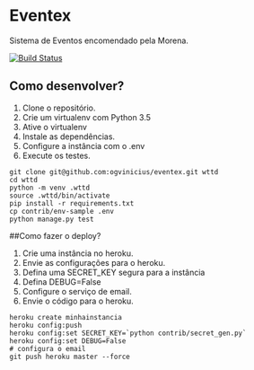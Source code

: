 # Eventex

Sistema de Eventos encomendado pela Morena.

[![Build Status](https://travis-ci.org/ogvinicius/eventex-ogvinicius.svg?branch=master)](https://travis-ci.org/ogvinicius/eventex-ogvinicius)

## Como desenvolver?
1. Clone o repositório.
2. Crie um virtualenv com Python 3.5
3. Ative o virtualenv
4. Instale as dependências.
5. Configure a instância com o .env
6. Execute os testes.

```console
git clone git@github.com:ogvinicius/eventex.git wttd
cd wttd
python -m venv .wttd
source .wttd/bin/activate
pip install -r requirements.txt
cp contrib/env-sample .env
python manage.py test
```

##Como fazer o deploy?

1. Crie uma instância no heroku.
2. Envie as configurações para o heroku.
3. Defina uma SECRET_KEY segura para a instância
4. Defina DEBUG=False
5. Configure o serviço de email.
6. Envie o código para o heroku.

```console
heroku create minhainstancia
heroku config:push
heroku config:set SECRET_KEY=`python contrib/secret_gen.py`
heroku config:set DEBUG=False
# configura o email
git push heroku master --force
```



